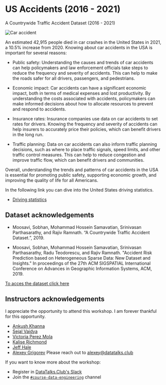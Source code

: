# US Accidents (2016 - 2021)
A Countrywide Traffic Accident Dataset (2016 - 2021)

![Car accident](https://user-images.githubusercontent.com/69020112/235061206-d1b063b6-147d-4be3-8dc4-db6ea9c50eb5.jpg)

An estimated 42,915 people died in car crashes in the United States in 2021, a 10.5% increase from 2020. Knowing about car accidents in the USA is important for several reasons:

* Public safety: Understanding the causes and trends of car accidents can help policymakers and law enforcement officials take steps to reduce the frequency and severity of accidents. This can help to make the roads safer for all drivers, passengers, and pedestrians.

* Economic impact: Car accidents can have a significant economic impact, both in terms of medical expenses and lost productivity. By understanding the costs associated with accidents, policymakers can make informed decisions about how to allocate resources to prevent and respond to accidents.

* Insurance rates: Insurance companies use data on car accidents to set rates for drivers. Knowing the frequency and severity of accidents can help insurers to accurately price their policies, which can benefit drivers in the long run.

* Traffic planning: Data on car accidents can also inform traffic planning decisions, such as where to place traffic signals, speed limits, and other traffic control measures. This can help to reduce congestion and improve traffic flow, which can benefit drivers and communities.

Overall, understanding the trends and patterns of car accidents in the USA is essential for promoting public safety, supporting economic growth, and improving the quality of life for all Americans.


In the following link you can dive into the United States driving statistics.
- [Driving statistics](https://driving-tests.org/driving-statistics/)

## Dataset acknowledgements 
* Moosavi, Sobhan, Mohammad Hossein Samavatian, Srinivasan Parthasarathy, and Rajiv Ramnath. “A Countrywide Traffic Accident Dataset.”, 2019.

* Moosavi, Sobhan, Mohammad Hossein Samavatian, Srinivasan Parthasarathy, Radu Teodorescu, and Rajiv Ramnath. "Accident Risk Prediction based on Heterogeneous Sparse Data: New Dataset and Insights." In proceedings of the 27th ACM SIGSPATIAL International Conference on Advances in Geographic Information Systems, ACM, 2019.

[To acces the dataset click here](https://www.kaggle.com/datasets/sobhanmoosavi/us-accidents)

## Instructors acknowledgements
I appreciate the opportunity to attend this workshop. I am forever thankful for this opportunity.
- [Ankush Khanna](https://linkedin.com/in/ankushkhanna2)
- [Sejal Vaidya](https://linkedin.com/in/vaidyasejal)
- [Victoria Perez Mola](https://www.linkedin.com/in/victoriaperezmola/)
- [Kalise Richmond](https://www.linkedin.com/in/kaliserichmond/)
- [Jeff Hale](https://www.linkedin.com/in/-jeffhale/)
- [Alexey Grigorev](https://linkedin.com/in/agrigorev)
Please reach out to [alexey@datatalks.club](alexey@datatalks.club)

If you want to know more about the workshop:
- Register in [DataTalks.Club's Slack](https://datatalks.club/slack.html)
- Join the [`#course-data-engineering`](https://app.slack.com/client/T01ATQK62F8/C01FABYF2RG) channel
